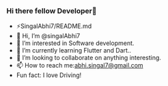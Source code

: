 ### Hi there fellow Developer👋

- ⚡SingalAbhi7/README.md
- 👋 Hi, I’m @singalAbhi7
- 👀 I’m interested in Software development.
- 🌱 I’m currently learning Flutter and Dart..
- 💞️ I’m looking to collaborate on anything interesting.
- 📫 How to reach me:abhi.singal7@gmail.com
-  Fun fact: I love Driving!
